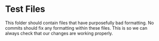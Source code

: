 # Test Files

This folder should contain files that have purposefully bad formatting. No commits should fix any formatting within these files. This is so we can always check that our changes are working properly.
